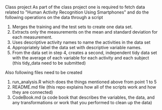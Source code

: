 Class project
As part of the class project one is required to fetch data related to "Human Activity Recognition Using Smartphones" and do the following operations on the data through a script

1. Merges the training and the test sets to create one data set.
2. Extracts only the measurements on the mean and standard deviation for each measurement.
3. Uses descriptive activity names to name the activities in the data set
4. Appropriately label the data set with descriptive variable names.
5. From the data set in step 4, creates a second, independent tidy data set with the average of each variable for each activity and each subject (this tidy_data need to be submitted)

Also following files need to be created
1. run_analysis.R which does the things mentioned above from point 1 to 5
2. README.md file (this repo explains how all of the scripts work and how they are connected) 
3. CodeBook.md (a code book that describes the variables, the data, and any transformations or work that you performed to clean up the data)
